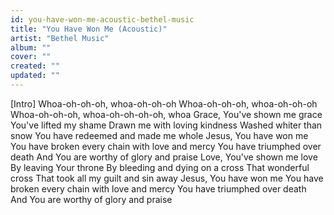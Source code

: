 ```yaml
---
id: you-have-won-me-acoustic-bethel-music
title: "You Have Won Me (Acoustic)"
artist: "Bethel Music"
album: ""
cover: ""
created: ""
updated: ""
---
```


[Intro]
Whoa-oh-oh-oh, whoa-oh-oh-oh
Whoa-oh-oh-oh, whoa-oh-oh-oh
Whoa-oh-oh-oh, whoa-oh-oh-oh-oh, whoa
Grace, You've shown me grace
You've lifted my shame
Drawn me with loving kindness
Washed whiter than snow
You have redeemed and made me whole
Jesus, You have won me
You have broken every chain with love and mercy
You have triumphed over death
And You are worthy of glory and praise
Love, You've shown me love
By leaving Your throne
By bleeding and dying on a cross
That wonderful cross
That took all my guilt and sin away
Jesus, You have won me
You have broken every chain with love and mercy
You have triumphed over death
And You are worthy of glory and praise